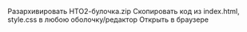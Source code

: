 Разархивировать НТО2-булочка.zip
Скопировать код из index.html, style.css в любою оболочку/редактор
Открыть в браузере
